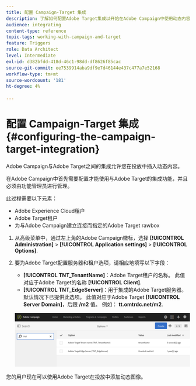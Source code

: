 ```yaml
---
title: 配置 Campaign-Target 集成
description: 了解如何配置Adobe Target集成以开始在Adobe Campaign中使用动态内容。
audience: integrating
content-type: reference
topic-tags: working-with-campaign-and-target
feature: Triggers
role: Data Architect
level: Intermediate
exl-id: d382bfdd-418d-46c1-98dd-df8626f85cac
source-git-commit: ee7539914aba9df9e7d46144e437c477a7e52168
workflow-type: tm+mt
source-wordcount: '181'
ht-degree: 4%

---
```


# 配置 Campaign-Target 集成{#configuring-the-campaign-target-integration}

Adobe Campaign与Adobe Target之间的集成允许您在投放中插入动态内容。

在Adobe Campaign中首先需要配置才能使用与Adobe Target的集成功能，并且必须由功能管理员进行管理。

此过程需要以下元素：

* Adobe Experience Cloud租户
* Adobe Target租户
* 为与Adobe Campaign建立连接而指定的Adobe Target rawbox

1. 从高级菜单中，通过左上角的Adobe Campaign徽标，选择 **[!UICONTROL Administration]** > **[!UICONTROL Application settings]** > **[!UICONTROL Options]**.
1. 要为Adobe Target配置服务器和租户选项，请相应地填写以下字段：

   * **[!UICONTROL TNT_TenantName]**：Adobe Target租户的名称。 此值对应于Adobe Target的名称 **[!UICONTROL Client]**.
   * **[!UICONTROL TNT_EdgeServer]**：用于集成的Adobe Target服务器。 默认情况下已提供此选项。 此值对应于Adobe Target **[!UICONTROL Server Domain]**，后跟 **/m2** 值。 例如： **tt.omtrdc.net/m2**.

   ![](assets/tar_options.png)

您的用户现在可以使用Adobe Target在投放中添加动态图像。

